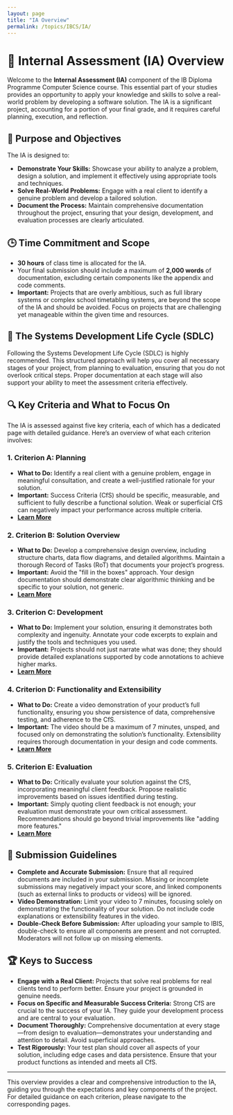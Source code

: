 ```yaml
---
layout: page
title: "IA Overview"
permalink: /topics/IBCS/IA/
---
```


# 📝 Internal Assessment (IA) Overview

Welcome to the **Internal Assessment (IA)** component of the IB Diploma Programme Computer Science course. This essential part of your studies provides an opportunity to apply your knowledge and skills to solve a real-world problem by developing a software solution. The IA is a significant project, accounting for a portion of your final grade, and it requires careful planning, execution, and reflection.

## 🎯 Purpose and Objectives

The IA is designed to:
- **Demonstrate Your Skills:** Showcase your ability to analyze a problem, design a solution, and implement it effectively using appropriate tools and techniques.
- **Solve Real-World Problems:** Engage with a real client to identify a genuine problem and develop a tailored solution.
- **Document the Process:** Maintain comprehensive documentation throughout the project, ensuring that your design, development, and evaluation processes are clearly articulated.

## 🕒 Time Commitment and Scope

- **30 hours** of class time is allocated for the IA.
- Your final submission should include a maximum of **2,000 words** of documentation, excluding certain components like the appendix and code comments.
- **Important:** Projects that are overly ambitious, such as full library systems or complex school timetabling systems, are beyond the scope of the IA and should be avoided. Focus on projects that are challenging yet manageable within the given time and resources.

## 🧠 The Systems Development Life Cycle (SDLC)

Following the Systems Development Life Cycle (SDLC) is highly recommended. This structured approach will help you cover all necessary stages of your project, from planning to evaluation, ensuring that you do not overlook critical steps. Proper documentation at each stage will also support your ability to meet the assessment criteria effectively.

## 🔍 Key Criteria and What to Focus On

The IA is assessed against five key criteria, each of which has a dedicated page with detailed guidance. Here’s an overview of what each criterion involves:

### 1. **Criterion A: Planning**
   - **What to Do:** Identify a real client with a genuine problem, engage in meaningful consultation, and create a well-justified rationale for your solution.
   - **Important:** Success Criteria (CfS) should be specific, measurable, and sufficient to fully describe a functional solution. Weak or superficial CfS can negatively impact your performance across multiple criteria.
   - **[Learn More](#link-to-criterion-a-page)**

### 2. **Criterion B: Solution Overview**
   - **What to Do:** Develop a comprehensive design overview, including structure charts, data flow diagrams, and detailed algorithms. Maintain a thorough Record of Tasks (RoT) that documents your project’s progress.
   - **Important:** Avoid the "fill in the boxes" approach. Your design documentation should demonstrate clear algorithmic thinking and be specific to your solution, not generic.
   - **[Learn More](#link-to-criterion-b-page)**

### 3. **Criterion C: Development**
   - **What to Do:** Implement your solution, ensuring it demonstrates both complexity and ingenuity. Annotate your code excerpts to explain and justify the tools and techniques you used.
   - **Important:** Projects should not just narrate what was done; they should provide detailed explanations supported by code annotations to achieve higher marks.
   - **[Learn More](#link-to-criterion-c-page)**

### 4. **Criterion D: Functionality and Extensibility**
   - **What to Do:** Create a video demonstration of your product’s full functionality, ensuring you show persistence of data, comprehensive testing, and adherence to the CfS.
   - **Important:** The video should be a maximum of 7 minutes, unsped, and focused only on demonstrating the solution’s functionality. Extensibility requires thorough documentation in your design and code comments.
   - **[Learn More](#link-to-criterion-d-page)**

### 5. **Criterion E: Evaluation**
   - **What to Do:** Critically evaluate your solution against the CfS, incorporating meaningful client feedback. Propose realistic improvements based on issues identified during testing.
   - **Important:** Simply quoting client feedback is not enough; your evaluation must demonstrate your own critical assessment. Recommendations should go beyond trivial improvements like "adding more features."
   - **[Learn More](#link-to-criterion-e-page)**

## 📂 Submission Guidelines

- **Complete and Accurate Submission:** Ensure that all required documents are included in your submission. Missing or incomplete submissions may negatively impact your score, and linked components (such as external links to products or videos) will be ignored.
- **Video Demonstration:** Limit your video to 7 minutes, focusing solely on demonstrating the functionality of your solution. Do not include code explanations or extensibility features in the video.
- **Double-Check Before Submission:** After uploading your sample to IBIS, double-check to ensure all components are present and not corrupted. Moderators will not follow up on missing elements.

## 🏆 Keys to Success

- **Engage with a Real Client:** Projects that solve real problems for real clients tend to perform better. Ensure your project is grounded in genuine needs.
- **Focus on Specific and Measurable Success Criteria:** Strong CfS are crucial to the success of your IA. They guide your development process and are central to your evaluation.
- **Document Thoroughly:** Comprehensive documentation at every stage—from design to evaluation—demonstrates your understanding and attention to detail. Avoid superficial approaches.
- **Test Rigorously:** Your test plan should cover all aspects of your solution, including edge cases and data persistence. Ensure that your product functions as intended and meets all CfS.

---

This overview provides a clear and comprehensive introduction to the IA, guiding you through the expectations and key components of the project. For detailed guidance on each criterion, please navigate to the corresponding pages.
